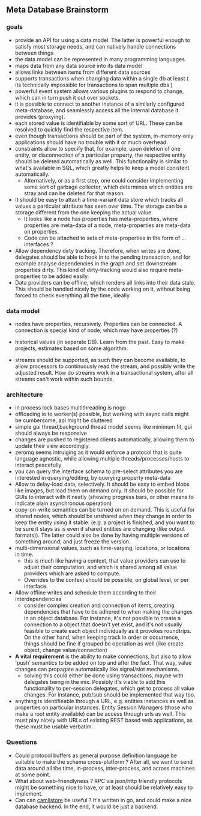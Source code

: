 ## Meta Database Brainstorm
### goals

* provide an API for using a data model. The latter is powerful enough to satisfy most storage needs, and can natively handle connections between things
* the data model can be represented in many programming languages
* maps data from any data source into its data model
* allows links between items from different data sources
* supports transactions when changing data within a single db at least ( its technically impossible for transactions to span multiple dbs )
* powerful event system allows various plugins to respond to change, which can in turn push it out over sockets.
* it is possible to connect to another instance of a similarly configured meta-database, and seamlessly access all the internal database it provides (proxying).
* each stored value is identifiable by some sort of URL. These can be resolved to quickly find the respective item.
* even though transactions should be part of the system, in-memory-only applications should have no trouble with it or much overhead.
* constraints allow to specify that, for example, upon deletion of one entity, or disconnection of a particular property, the respective entity should be deleted automatically as well. This functionality is similar to what's available in SQL, which greatly helps to keep a model conistent automatically.
    * Alternatively, or as a first step, one could consider implementing some sort of garbage collector, which determines which entities are stray and can be deleted for that reason.
* It should be easy to attach a time-variant data store which tracks all values a particular attribute has seen over time. The storage can be a storage different from the one keeping the actual value
    + It looks like a node has properties has meta-properties, where properties are meta-data of a node, meta-properties are meta-data on properties.
    + Code can be attached to sets of meta-properties in the form of ... interfaces ?
* Allow dependency dirty tracking. Therefore, when writes are done, delegates should be able to hook in to the pending transaction, and for example analyse dependencies in the graph and set downstream properties dirty. This kind of dirty-tracking would also require meta-properties to be added easily.
* Data providers can be offline, which renders all links into their data stale. This should be handled nicely by the code working on it, without being forced to check everything all the time, ideally.

### data model

* nodes have properties, recursively. Properties can be connected. A connection is special kind of node, which may have properties (?)

* historical values (in separate DB). Learn from the past. Easy to make projects, estimates based on some algorithm.
* streams should be supported, as such they can become available, to allow processors to continuously read the stream, and possibly write the adjusted result. How do streams work in a transactional system, after all streams can't work within such bounds.

### architecture

* in process lock bases multithreading is nogo
* offloading io to worker(s) possible, but working with async calls might be cumbersome, api might be cluttered
* simple gui thread,background thread model seems like minimum fit, gui should always be responsive 
* changes are pushed to registered clients automatically, allowing them to update their view accordingly.
* zeromq seems intruiging as it would enforce a protocol that is quite language agnostic, while allowing multiple threads/processes/hosts to interact peacefully
* you can query the interface schema to pre-select attributes you are interested in querying/editing, by querying property meta-data
* Allow to delay-load data, selectively. It should be easy to embed blobs like images, but load them on demand only. It should be possible for GUIs to interact with it neatly (showing progress bars, or other means to indicate plain asynchronous operation)
* copy-on-write semantics can be turned on on demand. This is useful for shared nodes, which should be unshared when they change in order to keep the entity using it stable. (e.g. a project is finished, and you want to be sure it stays as is even if shared entities are changing (like output formats)). The latter could also be done by having multiple versions of something around, and just freeze the version.
* multi-dimensional values, such as time-varying, locations, or locations in time.
  + this is much like having a context, that value providers can use to adjust their computation, and which is shared among all value providers which are asked to compute.
  + Overrides to the context should be possible, on global level, or per interface.
* Allow offline writes and schedule them according to their interdependencies
    * consider complex creation and connection of items, creating dependencies that have to be adhered to when making the changes in an object database. For instance, it's not possible to create a connection to a object that doesn't yet exist, and it's not usually feasible to create each object individually as it provokes roundtrips. On the other hand, when keeping track in order or occurrence, things should be fine if grouped be operation as well (like create object, change value/connection)
* **A vital requirement** is the ability to make connections, but also to allow 'push' semantics to be added on top and after the fact. That way, value changes can propagate automatically like signal/slot mechanisms.
    - solving this could either be done using transactions, maybe with delegates being in the mix. Possibly it's viable to add this functionality to per-session delegates, which get to process all value changes. For instance, pub/sub should be implemented that way too.
* anything is identifieable through a URL, e.g. entities instances as well as properties on particular instances. Entity Session Managers (those who make a root entity available) can be access through urls as well. This must play nicely with URLs of existing REST based web applications, as these must be usable verbatim.

### Questions

* Could protocol buffers as general purpose definition language be suitable to make the schema cross-platform ? After all, we want to send data around all the time, in-process, inter-process, and across machines at some point.
* What about web-friendlyness ? RPC via json/http friendly protocols might be something nice to have, or at least should be relatively easy to implement.
* Can can [camlistore](http://camlistore.org) be useful ? It's written in go, and could make a nice database backend. In the end, it would be just a backend.